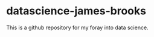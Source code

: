 datascience-james-brooks
========================

This is a github repository for my foray into data science.
